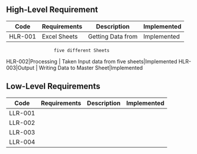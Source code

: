 

## High-Level Requirement
 
Code|Requirements|Description|Implemented
----|------------|-----------|------------
HLR-001|Excel Sheets |Getting Data from     |Implemented 
                      five different Sheets
HLR-002|Processing | Taken Input data from five sheets|Implemented 
HLR-003|Output |  Writing Data to Master Sheet|Implemented 



## Low-Level Requirements

Code|Requirements|Description|Implemented
----|------------|-----------|------------
LLR-001|
LLR-002|
LLR-003|
LLR-004|










